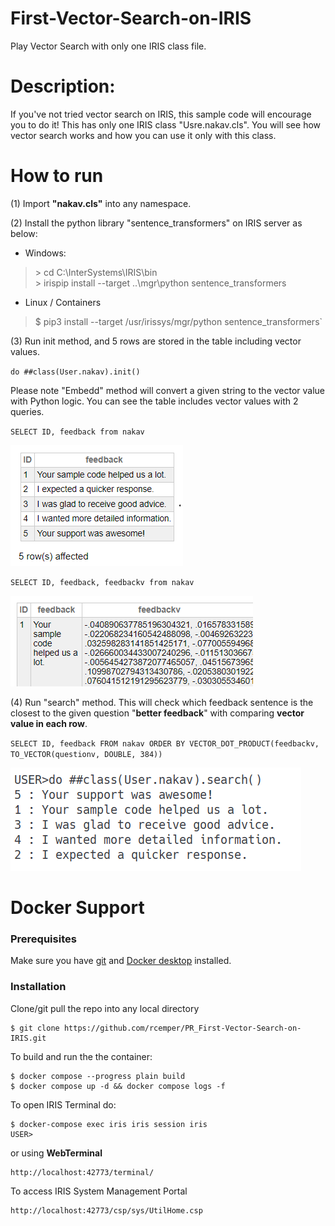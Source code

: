 # First-Vector-Search-on-IRIS
Play Vector Search with only one IRIS class file.

# Description:
If you've not tried vector search on IRIS, this sample code will encourage you to do it!
This has only one IRIS class "Usre.nakav.cls". You will see how vector search works and how you can use it only with this class.


# How to run

(1) Import **"nakav.cls"** into any namespace.

(2) Install the python library "sentence_transformers" on IRIS server as below:

* Windows:
  
> \> cd C:\InterSystems\IRIS\bin\
> \> irispip install --target ..\mgr\python sentence_transformers

* Linux / Containers
  
> $ pip3 install --target /usr/irissys/mgr/python sentence_transformers`

(3) Run init method, and 5 rows are stored in the table including vector values.

`do ##class(User.nakav).init()`
 
Please note "Embedd" method will convert a given string to the vector value with Python logic. You can see the table includes vector values with 2 queries. 

`SELECT ID, feedback from nakav`

![Search result](https://github.com/Intersystems-jp/First-Vector-Search-on-IRIS/blob/main/table1a.png?raw=true)
  
`SELECT ID, feedback, feedbackv from nakav `

![Search result](https://github.com/Intersystems-jp/First-Vector-Search-on-IRIS/blob/main/table2a.png?raw=true)


(4) Run "search" method. This will check which feedback sentence is the closest to the given question "**better feedback**" with comparing **vector value in each row**.

`SELECT ID, feedback FROM nakav ORDER BY VECTOR_DOT_PRODUCT(feedbackv, TO_VECTOR(questionv, DOUBLE, 384)) `

![Search result](https://github.com/Intersystems-jp/First-Vector-Search-on-IRIS/blob/main/search.png?raw=true)

# Docker Support
### Prerequisites
Make sure you have [git](https://git-scm.com/book/en/v2/Getting-Started-Installing-Git) and [Docker desktop](https://www.docker.com/products/docker-desktop) installed.
### Installation
Clone/git pull the repo into any local directory
```
$ git clone https://github.com/rcemper/PR_First-Vector-Search-on-IRIS.git
```
To build and run the the container:
```
$ docker compose --progress plain build
$ docker compose up -d && docker compose logs -f
```
To open IRIS Terminal do:
```
$ docker-compose exec iris iris session iris
USER>
```
or using **WebTerminal**
```
http://localhost:42773/terminal/
```
To access IRIS System Management Portal
```
http://localhost:42773/csp/sys/UtilHome.csp
